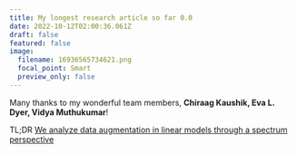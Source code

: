 ```yaml
---
title: My longest research article so far 0.0
date: 2022-10-12T02:00:36.061Z
draft: false
featured: false
image:
  filename: 16936565734621.png
  focal_point: Smart
  preview_only: false
---
```

M﻿any thanks to my wonderful team members, **Chiraag Kaushik, Eva L. Dyer, Vidya Muthukumar**!

TL;DR [We analyze data augmentation in linear models through a spectrum perspective](https://arxiv.org/pdf/2210.05021.pdf)